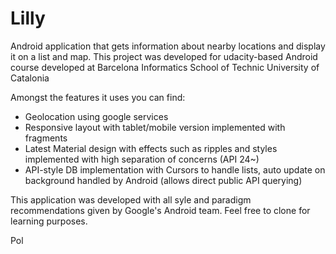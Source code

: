# Lilly

Android application that gets information about nearby locations and display it on a list and map.
This project was developed for udacity-based Android course developed at Barcelona Informatics School of Technic University of Catalonia 

Amongst the features it uses you can find:

* Geolocation using google services
* Responsive layout with tablet/mobile version implemented with fragments
* Latest Material design with effects such as ripples and styles implemented with high separation of concerns (API 24~)
* API-style DB implementation with Cursors to handle lists, auto update on background handled by Android (allows direct public API querying)


This application was developed with all syle and paradigm recommendations given by Google's Android team. Feel free to clone for learning purposes.


Pol 
